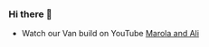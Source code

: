 ### Hi there 👋

- Watch our Van build on YouTube [Marola and Ali](https://www.youtube.com/watch?v=1_wLuCW57Ag&list=PLXbcaz4ddnMedmsQZyzw-tzx3Hx9eBm5X)

<!--
**AliKarpuzoglu/AliKarpuzoglu** is a ✨ _special_ ✨ repository because its `README.md` (this file) appears on your GitHub profile.

Here are some ideas to get you started:

- 🔭 I’m currently working on ...
- 🌱 I’m currently learning ...
- 👯 I’m looking to collaborate on ...
- 🤔 I’m looking for help with ...
- 💬 Ask me about ...
- 📫 How to reach me: ...
- 😄 Pronouns: ...
- ⚡ Fun fact: ...
-->
